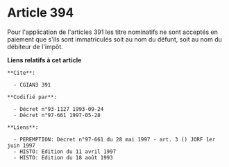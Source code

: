 # Article 394

Pour l'application de l'articles 391 les titre nominatifs ne sont acceptés en paiement que s'ils sont immatriculés soit au
nom du défunt, soit au nom du débiteur de l'impôt.

**Liens relatifs à cet article**

	**Cite**:

	  - CGIAN3 391

	**Codifié par**:

	  - Décret n°93-1127 1993-09-24
	  - Décret n°97-661 1997-05-28

	**Liens**:

	  - PEREMPTION: Décret n°97-661 du 28 mai 1997 - art. 3 () JORF 1er juin 1997
	  - HISTO: Edition du 11 avril 1997
	  - HISTO: Edition du 18 août 1993
